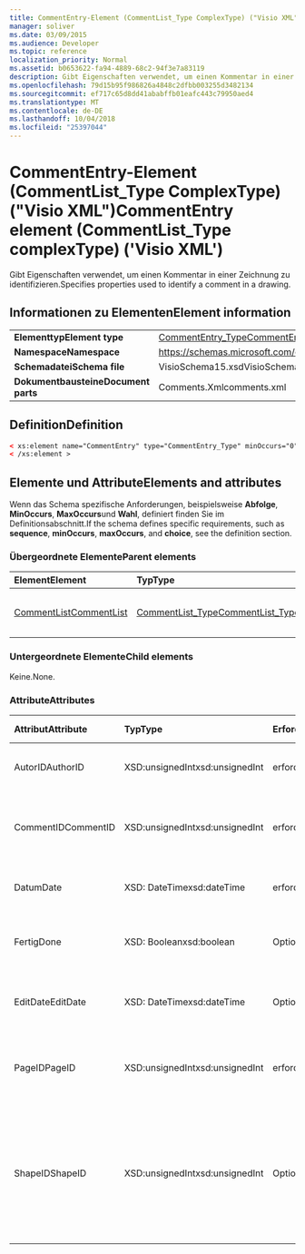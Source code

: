 ```yaml
---
title: CommentEntry-Element (CommentList_Type ComplexType) ("Visio XML")
manager: soliver
ms.date: 03/09/2015
ms.audience: Developer
ms.topic: reference
localization_priority: Normal
ms.assetid: b0653622-fa94-4889-68c2-94f3e7a83119
description: Gibt Eigenschaften verwendet, um einen Kommentar in einer Zeichnung zu identifizieren.
ms.openlocfilehash: 79d15b95f986826a4848c2dfbb003255d3482134
ms.sourcegitcommit: ef717c65d8dd41ababffb01eafc443c79950aed4
ms.translationtype: MT
ms.contentlocale: de-DE
ms.lasthandoff: 10/04/2018
ms.locfileid: "25397044"
---
```

# <a name="commententry-element-commentlisttype-complextype-visio-xml"></a><span data-ttu-id="32a4f-103">CommentEntry-Element (CommentList_Type ComplexType) ("Visio XML")</span><span class="sxs-lookup"><span data-stu-id="32a4f-103">CommentEntry element (CommentList_Type complexType) ('Visio XML')</span></span>

<span data-ttu-id="32a4f-104">Gibt Eigenschaften verwendet, um einen Kommentar in einer Zeichnung zu identifizieren.</span><span class="sxs-lookup"><span data-stu-id="32a4f-104">Specifies properties used to identify a comment in a drawing.</span></span>
  
## <a name="element-information"></a><span data-ttu-id="32a4f-105">Informationen zu Elementen</span><span class="sxs-lookup"><span data-stu-id="32a4f-105">Element information</span></span>

|||
|:-----|:-----|
|<span data-ttu-id="32a4f-106">**Elementtyp**</span><span class="sxs-lookup"><span data-stu-id="32a4f-106">**Element type**</span></span> <br/> |[<span data-ttu-id="32a4f-107">CommentEntry_Type</span><span class="sxs-lookup"><span data-stu-id="32a4f-107">CommentEntry_Type</span></span>](commententry_type-complextypevisio-xml.md) <br/> |
|<span data-ttu-id="32a4f-108">**Namespace**</span><span class="sxs-lookup"><span data-stu-id="32a4f-108">**Namespace**</span></span> <br/> |https://schemas.microsoft.com/office/visio/2012/main  <br/> |
|<span data-ttu-id="32a4f-109">**Schemadatei**</span><span class="sxs-lookup"><span data-stu-id="32a4f-109">**Schema file**</span></span> <br/> |<span data-ttu-id="32a4f-110">VisioSchema15.xsd</span><span class="sxs-lookup"><span data-stu-id="32a4f-110">VisioSchema15.xsd</span></span>  <br/> |
|<span data-ttu-id="32a4f-111">**Dokumentbausteine**</span><span class="sxs-lookup"><span data-stu-id="32a4f-111">**Document parts**</span></span> <br/> |<span data-ttu-id="32a4f-112">Comments.Xml</span><span class="sxs-lookup"><span data-stu-id="32a4f-112">comments.xml</span></span>  <br/> |
   
## <a name="definition"></a><span data-ttu-id="32a4f-113">Definition</span><span class="sxs-lookup"><span data-stu-id="32a4f-113">Definition</span></span>

```XML
< xs:element name="CommentEntry" type="CommentEntry_Type" minOccurs="0" maxOccurs="unbounded" >
< /xs:element >
```

## <a name="elements-and-attributes"></a><span data-ttu-id="32a4f-114">Elemente und Attribute</span><span class="sxs-lookup"><span data-stu-id="32a4f-114">Elements and attributes</span></span>

<span data-ttu-id="32a4f-115">Wenn das Schema spezifische Anforderungen, beispielsweise **Abfolge**, **MinOccurs**, **MaxOccurs**und **Wahl**, definiert finden Sie im Definitionsabschnitt.</span><span class="sxs-lookup"><span data-stu-id="32a4f-115">If the schema defines specific requirements, such as **sequence**, **minOccurs**, **maxOccurs**, and **choice**, see the definition section.</span></span> 
  
### <a name="parent-elements"></a><span data-ttu-id="32a4f-116">Übergeordnete Elemente</span><span class="sxs-lookup"><span data-stu-id="32a4f-116">Parent elements</span></span>

|<span data-ttu-id="32a4f-117">**Element**</span><span class="sxs-lookup"><span data-stu-id="32a4f-117">**Element**</span></span>|<span data-ttu-id="32a4f-118">**Typ**</span><span class="sxs-lookup"><span data-stu-id="32a4f-118">**Type**</span></span>|<span data-ttu-id="32a4f-119">**Beschreibung**</span><span class="sxs-lookup"><span data-stu-id="32a4f-119">**Description**</span></span>|
|:-----|:-----|:-----|
|[<span data-ttu-id="32a4f-120">CommentList</span><span class="sxs-lookup"><span data-stu-id="32a4f-120">CommentList</span></span>](commentlist-element-comments_type-complextypevisio-xml.md) <br/> |[<span data-ttu-id="32a4f-121">CommentList_Type</span><span class="sxs-lookup"><span data-stu-id="32a4f-121">CommentList_Type</span></span>](commentlist_type-complextypevisio-xml.md) <br/> |<span data-ttu-id="32a4f-122">Gibt die Kommentare in einer Zeichnung.</span><span class="sxs-lookup"><span data-stu-id="32a4f-122">Specifies the comments in a drawing.</span></span>  <br/> |
   
### <a name="child-elements"></a><span data-ttu-id="32a4f-123">Untergeordnete Elemente</span><span class="sxs-lookup"><span data-stu-id="32a4f-123">Child elements</span></span>

<span data-ttu-id="32a4f-124">Keine.</span><span class="sxs-lookup"><span data-stu-id="32a4f-124">None.</span></span>
  
### <a name="attributes"></a><span data-ttu-id="32a4f-125">Attribute</span><span class="sxs-lookup"><span data-stu-id="32a4f-125">Attributes</span></span>

|<span data-ttu-id="32a4f-126">**Attribut**</span><span class="sxs-lookup"><span data-stu-id="32a4f-126">**Attribute**</span></span>|<span data-ttu-id="32a4f-127">**Typ**</span><span class="sxs-lookup"><span data-stu-id="32a4f-127">**Type**</span></span>|<span data-ttu-id="32a4f-128">**Erforderlich**</span><span class="sxs-lookup"><span data-stu-id="32a4f-128">**Required**</span></span>|<span data-ttu-id="32a4f-129">**Beschreibung**</span><span class="sxs-lookup"><span data-stu-id="32a4f-129">**Description**</span></span>|<span data-ttu-id="32a4f-130">**Mögliche Werte**</span><span class="sxs-lookup"><span data-stu-id="32a4f-130">**Possible values**</span></span>|
|:-----|:-----|:-----|:-----|:-----|
|<span data-ttu-id="32a4f-131">AutorID</span><span class="sxs-lookup"><span data-stu-id="32a4f-131">AuthorID</span></span>  <br/> |<span data-ttu-id="32a4f-132">XSD:unsignedInt</span><span class="sxs-lookup"><span data-stu-id="32a4f-132">xsd:unsignedInt</span></span>  <br/> |<span data-ttu-id="32a4f-133">erforderlich</span><span class="sxs-lookup"><span data-stu-id="32a4f-133">required</span></span>  <br/> |<span data-ttu-id="32a4f-134">Ein 1-basierte Wert, der Autor identifiziert.</span><span class="sxs-lookup"><span data-stu-id="32a4f-134">A one-based value that identifies the author.</span></span>  <br/> |<span data-ttu-id="32a4f-135">Werte des Typs Xsd:unsignedInt.</span><span class="sxs-lookup"><span data-stu-id="32a4f-135">Values of the xsd:unsignedInt type.</span></span>  <br/> |
|<span data-ttu-id="32a4f-136">CommentID</span><span class="sxs-lookup"><span data-stu-id="32a4f-136">CommentID</span></span>  <br/> |<span data-ttu-id="32a4f-137">XSD:unsignedInt</span><span class="sxs-lookup"><span data-stu-id="32a4f-137">xsd:unsignedInt</span></span>  <br/> |<span data-ttu-id="32a4f-138">erforderlich</span><span class="sxs-lookup"><span data-stu-id="32a4f-138">required</span></span>  <br/> |<span data-ttu-id="32a4f-139">Ein eindeutiger Wert, der den Kommentar in ein Zeichenblatt identifiziert.</span><span class="sxs-lookup"><span data-stu-id="32a4f-139">A unique value that identifies the comment in a drawing page.</span></span>  <br/> |<span data-ttu-id="32a4f-140">Werte des Typs Xsd:unsignedInt.</span><span class="sxs-lookup"><span data-stu-id="32a4f-140">Values of the xsd:unsignedInt type.</span></span>  <br/> |
|<span data-ttu-id="32a4f-141">Datum</span><span class="sxs-lookup"><span data-stu-id="32a4f-141">Date</span></span>  <br/> |<span data-ttu-id="32a4f-142">XSD: DateTime</span><span class="sxs-lookup"><span data-stu-id="32a4f-142">xsd:dateTime</span></span>  <br/> |<span data-ttu-id="32a4f-143">erforderlich</span><span class="sxs-lookup"><span data-stu-id="32a4f-143">required</span></span>  <br/> |<span data-ttu-id="32a4f-144">Gibt an, wann ein Kommentar erstellt wurde.</span><span class="sxs-lookup"><span data-stu-id="32a4f-144">Specifies when a comment was created.</span></span>  <br/> |<span data-ttu-id="32a4f-145">Werte des Typs xsd: DateTime.</span><span class="sxs-lookup"><span data-stu-id="32a4f-145">Values of the xsd:dateTime type.</span></span>  <br/> |
|<span data-ttu-id="32a4f-146">Fertig</span><span class="sxs-lookup"><span data-stu-id="32a4f-146">Done</span></span>  <br/> |<span data-ttu-id="32a4f-147">XSD: Boolean</span><span class="sxs-lookup"><span data-stu-id="32a4f-147">xsd:boolean</span></span>  <br/> |<span data-ttu-id="32a4f-148">Optional</span><span class="sxs-lookup"><span data-stu-id="32a4f-148">optional</span></span>  <br/> |<span data-ttu-id="32a4f-149">Gibt den aktuellen Status des Kommentars.</span><span class="sxs-lookup"><span data-stu-id="32a4f-149">Specifies the current state of the comment.</span></span>  <br/> |<span data-ttu-id="32a4f-150">Werte des Typs xsd: Boolean.</span><span class="sxs-lookup"><span data-stu-id="32a4f-150">Values of the xsd:boolean type.</span></span>  <br/> |
|<span data-ttu-id="32a4f-151">EditDate</span><span class="sxs-lookup"><span data-stu-id="32a4f-151">EditDate</span></span>  <br/> |<span data-ttu-id="32a4f-152">XSD: DateTime</span><span class="sxs-lookup"><span data-stu-id="32a4f-152">xsd:dateTime</span></span>  <br/> |<span data-ttu-id="32a4f-153">Optional</span><span class="sxs-lookup"><span data-stu-id="32a4f-153">optional</span></span>  <br/> |<span data-ttu-id="32a4f-154">Gibt an, wann ein Kommentar zuletzt geändert wurde.</span><span class="sxs-lookup"><span data-stu-id="32a4f-154">Specifies when a comment was last changed.</span></span>  <br/> |<span data-ttu-id="32a4f-155">Werte des Typs xsd: DateTime.</span><span class="sxs-lookup"><span data-stu-id="32a4f-155">Values of the xsd:dateTime type.</span></span>  <br/> |
|<span data-ttu-id="32a4f-156">PageID</span><span class="sxs-lookup"><span data-stu-id="32a4f-156">PageID</span></span>  <br/> |<span data-ttu-id="32a4f-157">XSD:unsignedInt</span><span class="sxs-lookup"><span data-stu-id="32a4f-157">xsd:unsignedInt</span></span>  <br/> |<span data-ttu-id="32a4f-158">erforderlich</span><span class="sxs-lookup"><span data-stu-id="32a4f-158">required</span></span>  <br/> |<span data-ttu-id="32a4f-159">Ein Wert, der das Zeichenblatt identifiziert ist der Kommentar auf.</span><span class="sxs-lookup"><span data-stu-id="32a4f-159">A value that identifies the drawing page the comment is on.</span></span>  <br/> |<span data-ttu-id="32a4f-160">Werte des Typs Xsd:unsignedInt.</span><span class="sxs-lookup"><span data-stu-id="32a4f-160">Values of the xsd:unsignedInt type.</span></span>  <br/> |
|<span data-ttu-id="32a4f-161">ShapeID</span><span class="sxs-lookup"><span data-stu-id="32a4f-161">ShapeID</span></span>  <br/> |<span data-ttu-id="32a4f-162">XSD:unsignedInt</span><span class="sxs-lookup"><span data-stu-id="32a4f-162">xsd:unsignedInt</span></span>  <br/> |<span data-ttu-id="32a4f-163">Optional</span><span class="sxs-lookup"><span data-stu-id="32a4f-163">optional</span></span>  <br/> |<span data-ttu-id="32a4f-164">Ein Wert, der das Shape identifiziert wird der Kommentar auf.</span><span class="sxs-lookup"><span data-stu-id="32a4f-164">A value that identifies the shape the comment is on.</span></span> <span data-ttu-id="32a4f-165">Wenn keine ShapeID angegeben ist, bezieht sich auf dem Zeichenblatt der Kommentar.</span><span class="sxs-lookup"><span data-stu-id="32a4f-165">If no ShapeID is specified, the comment refers to the drawing page.</span></span>  <br/> |<span data-ttu-id="32a4f-166">Werte des Typs Xsd:unsignedInt.</span><span class="sxs-lookup"><span data-stu-id="32a4f-166">Values of the xsd:unsignedInt type.</span></span>  <br/> |
   

